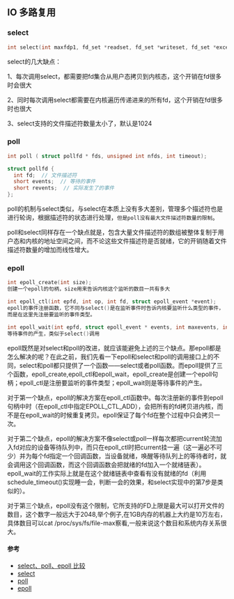 ## IO 多路复用

### select

```c
int select(int maxfdp1, fd_set *readset, fd_set *writeset, fd_set *exceptset, const struct timeval *timeout)

```

select的几大缺点：

  1、每次调用select，都需要把fd集合从用户态拷贝到内核态，这个开销在fd很多时会很大

  2、同时每次调用select都需要在内核遍历传递进来的所有fd，这个开销在fd很多时也很大

  3、select支持的文件描述符数量太小了，默认是1024

### poll

```c
int poll ( struct pollfd * fds, unsigned int nfds, int timeout);

struct pollfd {
  int fd;  // 文件描述符
  short events;  // 等待的事件
  short revents;  // 实际发生了的事件
};

```

poll的机制与select类似，与select在本质上没有多大差别，管理多个描述符也是进行轮询，根据描述符的状态进行处理，`但是poll没有最大文件描述符数量的限制`。

poll和select同样存在一个缺点就是，包含大量文件描述符的数组被整体复制于用户态和内核的地址空间之间，而不论这些文件描述符是否就绪，它的开销随着文件描述符数量的增加而线性增大。

### epoll

```c
int epoll_create(int size);
创建一个epoll的句柄，size用来告诉内核这个监听的数目一共有多大

int epoll_ctl(int epfd, int op, int fd, struct epoll_event *event);
epoll的事件注册函数，它不同与select()是在监听事件时告诉内核要监听什么类型的事件，
而是在这里先注册要监听的事件类型。

int epoll_wait(int epfd, struct epoll_event * events, int maxevents, int timeout);
等待事件的产生，类似于select()调用
```
epoll既然是对select和poll的改进，就应该能避免上述的三个缺点。那epoll都是怎么解决的呢？在此之前，我们先看一下epoll和select和poll的调用接口上的不同，select和poll都只提供了一个函数——select或者poll函数。而epoll提供了三个函数，epoll_create,epoll_ctl和epoll_wait，epoll_create是创建一个epoll句柄；epoll_ctl是注册要监听的事件类型；epoll_wait则是等待事件的产生。

对于第一个缺点，epoll的解决方案在epoll_ctl函数中。每次注册新的事件到epoll句柄中时（在epoll_ctl中指定EPOLL_CTL_ADD），会把所有的fd拷贝进内核，而不是在epoll_wait的时候重复拷贝。epoll保证了每个fd在整个过程中只会拷贝一次。

对于第二个缺点，epoll的解决方案不像select或poll一样每次都把current轮流加入fd对应的设备等待队列中，而只在epoll_ctl时把current挂一遍（这一遍必不可少）并为每个fd指定一个回调函数，当设备就绪，唤醒等待队列上的等待者时，就会调用这个回调函数，而这个回调函数会把就绪的fd加入一个就绪链表）。epoll_wait的工作实际上就是在这个就绪链表中查看有没有就绪的fd（利用schedule_timeout()实现睡一会，判断一会的效果，和select实现中的第7步是类似的）。

对于第三个缺点，epoll没有这个限制，它所支持的FD上限是最大可以打开文件的数目，这个数字一般远大于2048,举个例子,在1GB内存的机器上大约是10万左右，具体数目可以cat /proc/sys/fs/file-max察看,一般来说这个数目和系统内存关系很大。

#### 参考

* [select、poll、epoll 比较](http://www.cnblogs.com/Anker/p/3265058.html)
* [select](http://www.cnblogs.com/Anker/archive/2013/08/14/3258674.html)
* [poll](http://www.cnblogs.com/Anker/archive/2013/08/15/3261006.html)
* [epoll](http://www.cnblogs.com/Anker/archive/2013/08/17/3263780.html)